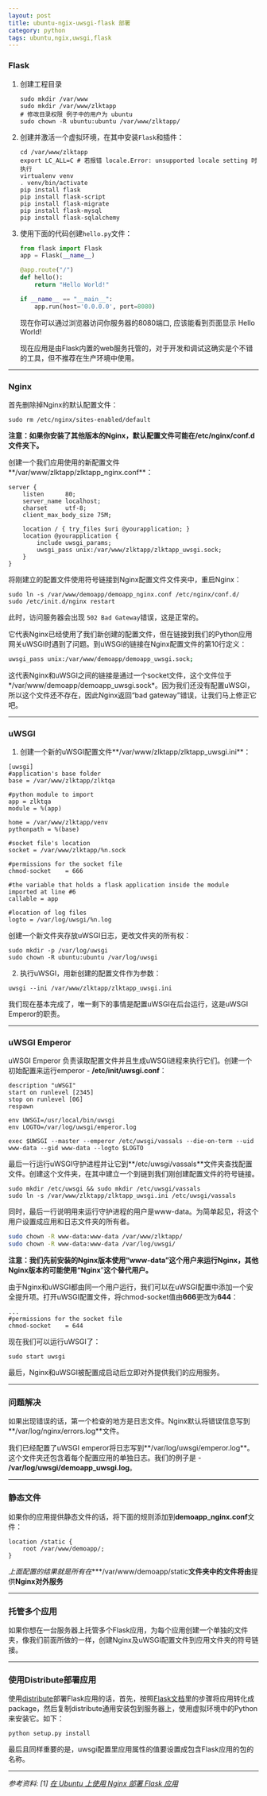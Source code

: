 ```yaml
---
layout: post
title: ubuntu-ngix-uwsgi-flask 部署
category: python
tags: ubuntu,ngix,uwsgi,flask
---
```


### Flask

1. 创建工程目录

   ```shell
   sudo mkdir /var/www
   sudo mkdir /var/www/zlktapp
   # 修改目录权限 例子中的用户为 ubuntu
   sudo chown -R ubuntu:ubuntu /var/www/zlktapp/
   ```

   

2. 创建并激活一个虚拟环境，在其中安装`Flask`和插件：

   ```
   cd /var/www/zlktapp
   export LC_ALL=C # 若报错 locale.Error: unsupported locale setting 时执行
   virtualenv venv 
   . venv/bin/activate
   pip install flask
   pip install flask-script
   pip install flask-migrate
   pip install flask-mysql
   pip install flask-sqlalchemy
   ```

3. 使用下面的代码创建`hello.py`文件：

   ```python
   from flask import Flask
   app = Flask(__name__)
   
   @app.route("/")
   def hello():
       return "Hello World!"
   
   if __name__ == "__main__":
       app.run(host='0.0.0.0', port=8080)
   ```

   现在你可以通过浏览器访问你服务器的8080端口, 应该能看到页面显示 Hello World!

   现在应用是由Flask内置的web服务托管的，对于开发和调试这确实是个不错的工具，但不推荐在生产环境中使用。

---

### Nginx

首先删除掉Nginx的默认配置文件：

```
sudo rm /etc/nginx/sites-enabled/default
```

**注意：如果你安装了其他版本的Nginx，默认配置文件可能在/etc/nginx/conf.d文件夹下。**

创建一个我们应用使用的新配置文件**/var/www/zlktapp/zlktapp_nginx.conf**：

```
server {
    listen      80;
    server_name localhost;
    charset     utf-8;
    client_max_body_size 75M;

    location / { try_files $uri @yourapplication; }
    location @yourapplication {
        include uwsgi_params;
        uwsgi_pass unix:/var/www/zlktapp/zlktapp_uwsgi.sock;
    }
}
```

将刚建立的配置文件使用符号链接到Nginx配置文件文件夹中，重启Nginx：

```
sudo ln -s /var/www/demoapp/demoapp_nginx.conf /etc/nginx/conf.d/
sudo /etc/init.d/nginx restart
```
此时，访问服务器会出现 `502 Bad Gateway`错误，这是正常的。

它代表Nginx已经使用了我们新创建的配置文件，但在链接到我们的Python应用网关uWSGI时遇到了问题。到uWSGI的链接在Nginx配置文件的第10行定义：

```bash
uwsgi_pass unix:/var/www/demoapp/demoapp_uwsgi.sock;
```

这代表Nginx和uWSGI之间的链接是通过一个socket文件，这个文件位于*/var/www/demoapp/demoapp_uwsgi.sock*。因为我们还没有配置uWSGI，所以这个文件还不存在，因此Nginx返回“bad gateway”错误，让我们马上修正它吧。

---

### uWSGI

1. 创建一个新的uWSGI配置文件**/var/www/zlktapp/zlktapp_uwsgi.ini**：

```shell
[uwsgi]
#application's base folder
base = /var/www/zlktapp/zlktqa

#python module to import
app = zlktqa
module = %(app)

home = /var/www/zlktapp/venv
pythonpath = %(base)

#socket file's location
socket = /var/www/zlktapp/%n.sock

#permissions for the socket file
chmod-socket    = 666

#the variable that holds a flask application inside the module imported at line #6
callable = app

#location of log files
logto = /var/log/uwsgi/%n.log
```

创建一个新文件夹存放uWSGI日志，更改文件夹的所有权：

```shell
sudo mkdir -p /var/log/uwsgi
sudo chown -R ubuntu:ubuntu /var/log/uwsgi
```

2. 执行uWSGI，用新创建的配置文件作为参数：

```
uwsgi --ini /var/www/zlktapp/zlktapp_uwsgi.ini
```

我们现在基本完成了，唯一剩下的事情是配置uWSGI在后台运行，这是uWSGI Emperor的职责。

---

### uWSGI Emperor

uWSGI Emperor 负责读取配置文件并且生成uWSGI进程来执行它们。创建一个初始配置来运行emperor - **/etc/init/uwsgi.conf**：

```shell
description "uWSGI"
start on runlevel [2345]
stop on runlevel [06]
respawn

env UWSGI=/usr/local/bin/uwsgi
env LOGTO=/var/log/uwsgi/emperor.log

exec $UWSGI --master --emperor /etc/uwsgi/vassals --die-on-term --uid www-data --gid www-data --logto $LOGTO
```

最后一行运行uWSGI守护进程并让它到**/etc/uwsgi/vassals**文件夹查找配置文件。创建这个文件夹，在其中建立一个到链到我们刚创建配置文件的符号链接。

```shell
sudo mkdir /etc/uwsgi && sudo mkdir /etc/uwsgi/vassals
sudo ln -s /var/www/zlktapp/zlktapp_uwsgi.ini /etc/uwsgi/vassals
```

同时，最后一行说明用来运行守护进程的用户是www-data。为简单起见，将这个用户设置成应用和日志文件夹的所有者。

```bash
sudo chown -R www-data:www-data /var/www/zlktapp/
sudo chown -R www-data:www-data /var/log/uwsgi/
```

**注意：我们先前安装的Nginx版本使用“www-data”这个用户来运行Nginx，其他Nginx版本的可能使用“Nginx**”**这个替代用户。**

由于Nginx和uWSGI都由同一个用户运行，我们可以在uWSGI配置中添加一个安全提升项。打开uWSGI配置文件，将chmod-socket值由**666**更改为**644**：

```shell
...
#permissions for the socket file
chmod-socket    = 644
```

现在我们可以运行uWSGI了：

```shell
sudo start uwsgi
```

最后，Nginx和uWSGI被配置成启动后立即对外提供我们的应用服务。

---

### 问题解决

如果出现错误的话，第一个检查的地方是日志文件。Nginx默认将错误信息写到**/var/log/nginx/errors.log**文件。

我们已经配置了uWSGI emperor将日志写到**/var/log/uwsgi/emperor.log**。这个文件夹还包含着每个配置应用的单独日志。我们的例子是 - **/var/log/uwsgi/demoapp_uwsgi.log**。

---
### 静态文件

如果你的应用提供静态文件的话，将下面的规则添加到**demoapp_nginx.conf**文件：

```
location /static {
    root /var/www/demoapp/;
}
```

*上面配置的结果就是所有在***\*/var/www/demoapp/static**文件夹中的文件将由**提供**Nginx对外服务**

---

### 托管多个应用

如果你想在一台服务器上托管多个Flask应用，为每个应用创建一个单独的文件夹，像我们前面所做的一样，创建Nginx及uWSGI配置文件到应用文件夹的符号链接。

---
### 使用Distribute部署应用

使用[distribute](https://pypi.python.org/pypi/distribute)部署Flask应用的话，首先，按照[Flask文档](http://flask.pocoo.org/docs/patterns/packages/#larger-applications)里的步骤将应用转化成package，然后复制distribute通用安装包到服务器上，使用虚拟环境中的Python来安装它。如下：

```
python setup.py install
```

最后且同样重要的是，uwsgi配置里应用属性的值要设置成包含Flask应用的包的名称。

---

*参考资料*:
*[1]* *[在 Ubuntu 上使用 Nginx 部署 Flask 应用](https://www.oschina.net/translate/serving-flask-with-nginx-on-ubuntu)*